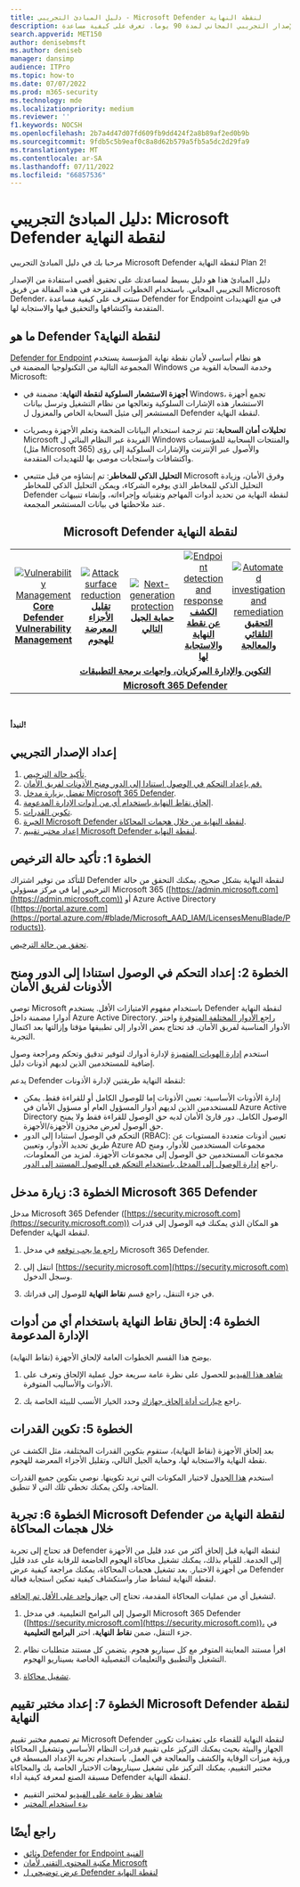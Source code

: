 ```yaml
---
title: دليل المبادئ التجريبي - Microsoft Defender لنقطة النهاية
description: استخدم هذا الدليل لتحقيق أقصى استفادة من الإصدار التجريبي المجاني لمدة 90 يوما. تعرف على كيفية مساعدة Defender لنقطة النهاية في منع التهديدات المتقدمة واكتشافها والتحقيق فيها والاستجابة لها.
search.appverid: MET150
author: denisebmsft
ms.author: deniseb
manager: dansimp
audience: ITPro
ms.topic: how-to
ms.date: 07/07/2022
ms.prod: m365-security
ms.technology: mde
ms.localizationpriority: medium
ms.reviewer: ''
f1.keywords: NOCSH
ms.openlocfilehash: 2b7a4d47d07fd609fb9dd424f2a8b89af2ed0b9b
ms.sourcegitcommit: 9fdb5c5b9eaf0c8a8d62b579a5fb5a5dc2d29fa9
ms.translationtype: MT
ms.contentlocale: ar-SA
ms.lasthandoff: 07/11/2022
ms.locfileid: "66857536"
---
```

# <a name="trial-playbook-microsoft-defender-for-endpoint"></a>دليل المبادئ التجريبي: Microsoft Defender لنقطة النهاية

مرحبا بك في دليل المبادئ التجريبي Microsoft Defender لنقطة النهاية Plan 2!

دليل المبادئ هذا هو دليل بسيط لمساعدتك على تحقيق أقصى استفادة من الإصدار التجريبي المجاني. باستخدام الخطوات المقترحة في هذه المقالة من فريق Microsoft Defender، ستتعرف على كيفية مساعدة Defender for Endpoint في منع التهديدات المتقدمة واكتشافها والتحقيق فيها والاستجابة لها.

## <a name="what-is-defender-for-endpoint"></a>ما هو Defender لنقطة النهاية؟

[Defender for Endpoint](microsoft-defender-endpoint.md) هو نظام أساسي لأمان نقطة نهاية المؤسسة يستخدم المجموعة التالية من التكنولوجيا المضمنة في Windows وخدمة السحابة القوية من Microsoft: 

- **أجهزة الاستشعار السلوكية لنقطة النهاية**: مضمنة في Windows، تجمع أجهزة الاستشعار هذه الإشارات السلوكية وتعالجها من نظام التشغيل وترسل بيانات المستشعر إلى مثيل السحابة الخاص والمعزول ل Defender لنقطة النهاية.

- **تحليلات أمان السحابة**: تتم ترجمة استخدام البيانات الضخمة وتعلم الأجهزة وبصريات Microsoft الفريدة عبر النظام البنائي ل Windows والمنتجات السحابية للمؤسسات (مثل Microsoft 365) والأصول عبر الإنترنت والإشارات السلوكية إلى رؤى واكتشافات واستجابات موصى بها للتهديدات المتقدمة.

- **التحليل الذكي للمخاطر**: تم إنشاؤه من قبل متتبعي Microsoft وفرق الأمان، وزيادة التحليل الذكي للمخاطر الذي يوفره الشركاء، ويمكن التحليل الذكي للمخاطر Defender لنقطة النهاية من تحديد أدوات المهاجم وتقنياته وإجراءاته، وإنشاء تنبيهات عند ملاحظتها في بيانات المستشعر المجمعة.

<center><h2>Microsoft Defender لنقطة النهاية</center></h2>
<table>
<tr>
<td><a href="microsoft-defender-endpoint.md#tvm"><center><img src="images/logo-mdvm.png" alt="Vulnerability Management"> <br><b> Core Defender Vulnerability Management</b></center></a></td>
<td><a href="microsoft-defender-endpoint.md#asr"><center><img src="images/asr-icon.png" alt="Attack surface reduction"><br><b>تقليل الأجزاء المعرضة للهجوم</b></center></a></td>
<td><center><a href="microsoft-defender-endpoint.md#ngp"><img src="images/ngp-icon.png" alt="Next-generation protection"><br> <b>حماية الجيل التالي</b></a></center></td>
<td><center><a href="microsoft-defender-endpoint.md#edr"><img src="images/edr-icon.png" alt="Endpoint detection and response"><br> <b>الكشف عن نقطة النهاية والاستجابة لها</b></a></center></td>
<td><center><a href="microsoft-defender-endpoint.md#ai"><img src="images/air-icon.png" alt="Automated investigation and remediation"><br> <b>التحقيق التلقائي والمعالجة</b></a></center></td>
<td><center><a href="microsoft-defender-endpoint.md#mte"><img src="images/mte-icon.png" alt="Microsoft Threat Experts"><br> <b>خبراء المخاطر في Microsoft</b></a></center></td>
</tr>
<tr>
<td colspan="7">
<a href="microsoft-defender-endpoint.md#apis"><center><b>التكوين والإدارة المركزيان، واجهات برمجة التطبيقات</a></b></center></td>
</tr>
<tr>
<td colspan="7"><a href="microsoft-defender-endpoint.md#mtp"><center><b>Microsoft 365 Defender</a></center></b></td>
</tr>
</table>
<br>

**لنبدأ!**

## <a name="set-up-your-trial"></a>إعداد الإصدار التجريبي

1. [تأكيد حالة الترخيص](#step-1-confirm-your-license-state).
2. [قم بإعداد التحكم في الوصول استنادا إلى الدور ومنح الأذونات لفريق الأمان.](#step-2-set-up-role-based-access-control-and-grant-permissions-to-your-security-team)
3. [تفضل بزيارة مدخل Microsoft 365 Defender](#step-3-visit-the-microsoft-365-defender-portal).
4. [إلحاق نقاط النهاية باستخدام أي من أدوات الإدارة المدعومة](#step-4-onboard-endpoints-using-any-of-the-supported-management-tools).
5. [تكوين القدرات](#step-5-configure-capabilities).
6. [الخبرة Microsoft Defender لنقطة النهاية من خلال هجمات المحاكاة](#step-6-experience-microsoft-defender-for-endpoint-through-simulated-attacks).
7. [إعداد مختبر تقييم Microsoft Defender لنقطة النهاية](#step-7-set-up-the-microsoft-defender-for-endpoint-evaluation-lab).

## <a name="step-1-confirm-your-license-state"></a>الخطوة 1: تأكيد حالة الترخيص

للتأكد من توفير اشتراك Defender لنقطة النهاية بشكل صحيح، يمكنك التحقق من حالة الترخيص إما في مركز مسؤولي Microsoft 365 ([https://admin.microsoft.com](https://admin.microsoft.com)) أو Azure Active Directory ([https://portal.azure.com](https://portal.azure.com/#blade/Microsoft_AAD_IAM/LicensesMenuBlade/Products)).

[تحقق من حالة الترخيص](production-deployment.md#check-license-state).

## <a name="step-2-set-up-role-based-access-control-and-grant-permissions-to-your-security-team"></a>الخطوة 2: إعداد التحكم في الوصول استنادا إلى الدور ومنح الأذونات لفريق الأمان

توصي Microsoft باستخدام مفهوم الامتيازات الأقل. يستخدم Defender لنقطة النهاية أدوارا مضمنة داخل Azure Active Directory. [راجع الأدوار المختلفة المتوفرة](/azure/active-directory/roles/permissions-reference) واختر الأدوار المناسبة لفريق الأمان. قد تحتاج بعض الأدوار إلى تطبيقها مؤقتا وإزالتها بعد اكتمال التجربة.

استخدم [إدارة الهويات المتميزة](/azure/active-directory/active-directory-privileged-identity-management-configure) لإدارة أدوارك لتوفير تدقيق وتحكم ومراجعة وصول إضافية للمستخدمين الذين لديهم أذونات دليل.

يدعم Defender لنقطة النهاية طريقتين لإدارة الأذونات:

- إدارة الأذونات الأساسية: تعيين الأذونات إما للوصول الكامل أو للقراءة فقط. يمكن للمستخدمين الذين لديهم أدوار المسؤول العام أو مسؤول الأمان في Azure Active Directory الوصول الكامل. دور قارئ الأمان لديه حق الوصول للقراءة فقط ولا يمنح حق الوصول لعرض مخزون الأجهزة/الأجهزة.
- التحكم في الوصول استنادا إلى الدور (RBAC): تعيين أذونات متعددة المستويات عن طريق تحديد الأدوار، وتعيين Azure AD مجموعات المستخدمين للأدوار، ومنح مجموعات المستخدمين حق الوصول إلى مجموعات الأجهزة. لمزيد من المعلومات، راجع [إدارة الوصول إلى المدخل باستخدام التحكم في الوصول المستند إلى الدور](rbac.md).

## <a name="step-3-visit-the-microsoft-365-defender-portal"></a>الخطوة 3: زيارة مدخل Microsoft 365 Defender

مدخل Microsoft 365 Defender ([https://security.microsoft.com](https://security.microsoft.com)) هو المكان الذي يمكنك فيه الوصول إلى قدرات Defender لنقطة النهاية.

1. [راجع ما يجب توقعه](../defender/microsoft-365-defender-portal.md) في مدخل Microsoft 365 Defender.

2. انتقل إلى [https://security.microsoft.com](https://security.microsoft.com) وسجل الدخول.

3. في جزء التنقل، راجع قسم **نقاط النهاية** للوصول إلى قدراتك. 

## <a name="step-4-onboard-endpoints-using-any-of-the-supported-management-tools"></a>الخطوة 4: إلحاق نقاط النهاية باستخدام أي من أدوات الإدارة المدعومة 

يوضح هذا القسم الخطوات العامة لإلحاق الأجهزة (نقاط النهاية).

1. [شاهد هذا الفيديو](https://www.microsoft.com/videoplayer/embed/RE4bGqr) للحصول على نظرة عامة سريعة حول عملية الإلحاق وتعرف على الأدوات والأساليب المتوفرة.

2. راجع [خيارات أداة إلحاق جهازك](onboarding.md) وحدد الخيار الأنسب للبيئة الخاصة بك. 

## <a name="step-5-configure-capabilities"></a>الخطوة 5: تكوين القدرات 

بعد إلحاق الأجهزة (نقاط النهاية)، ستقوم بتكوين القدرات المختلفة، مثل الكشف عن نقطة النهاية والاستجابة لها، وحماية الجيل التالي، وتقليل الأجزاء المعرضة للهجوم.

استخدم [هذا الجدول](onboarding.md) لاختيار المكونات التي تريد تكوينها. نوصي بتكوين جميع القدرات المتاحة، ولكن يمكنك تخطي تلك التي لا تنطبق.

## <a name="step-6-experience-microsoft-defender-for-endpoint-through-simulated-attacks"></a>الخطوة 6: تجربة Microsoft Defender لنقطة النهاية من خلال هجمات المحاكاة

قد تحتاج إلى تجربة Defender لنقطة النهاية قبل إلحاق أكثر من عدد قليل من الأجهزة إلى الخدمة. للقيام بذلك، يمكنك تشغيل محاكاة الهجوم الخاضعة للرقابة على عدد قليل من أجهزة الاختبار. بعد تشغيل هجمات المحاكاة، يمكنك مراجعة كيفية عرض Defender لنقطة النهاية لنشاط ضار واستكشاف كيفية تمكين استجابة فعالة.

لتشغيل أي من عمليات المحاكاة المقدمة، تحتاج إلى [جهاز واحد على الأقل تم إلحاقه](onboard-configure.md).

1. الوصول إلى البرامج التعليمية. في مدخل Microsoft 365 Defender ([https://security.microsoft.com](https://security.microsoft.com))، في جزء التنقل، ضمن **نقاط النهاية**، اختر **البرامج التعليمية**.

2. اقرأ مستند المعاينة المتوفر مع كل سيناريو هجوم. يتضمن كل مستند متطلبات نظام التشغيل والتطبيق والتعليمات التفصيلية الخاصة بسيناريو الهجوم.

3. [تشغيل محاكاة](attack-simulations.md).

## <a name="step-7-set-up-the-microsoft-defender-for-endpoint-evaluation-lab"></a>الخطوة 7: إعداد مختبر تقييم Microsoft Defender لنقطة النهاية   

تم تصميم مختبر تقييم Microsoft Defender لنقطة النهاية للقضاء على تعقيدات تكوين الجهاز والبيئة بحيث يمكنك التركيز على تقييم قدرات النظام الأساسي وتشغيل المحاكاة ورؤية ميزات الوقاية والكشف والمعالجة في العمل. باستخدام تجربة الإعداد المبسطة في مختبر التقييم، يمكنك التركيز على تشغيل سيناريوهات الاختبار الخاصة بك والمحاكاة مسبقة الصنع لمعرفة كيفية أداء Defender لنقطة النهاية.

- [شاهد نظرة عامة على الفيديو](https://www.microsoft.com/videoplayer/embed/RE4qLUM) لمختبر التقييم
- [بدء استخدام المختبر](evaluation-lab.md) 


## <a name="see-also"></a>راجع أيضًا

- [وثائق Defender for Endpoint الفنية](microsoft-defender-endpoint.md)
- [مكتبة المحتوى التقني لأمان Microsoft](https://www.microsoft.com/security/content-library/Home/Index)
- [عرض توضيحي ل Defender لنقطة النهاية](https://cdx.transform.microsoft.com/experience-detail/d5eca65d-13a3-464d-9171-c24cf9dd6050)

